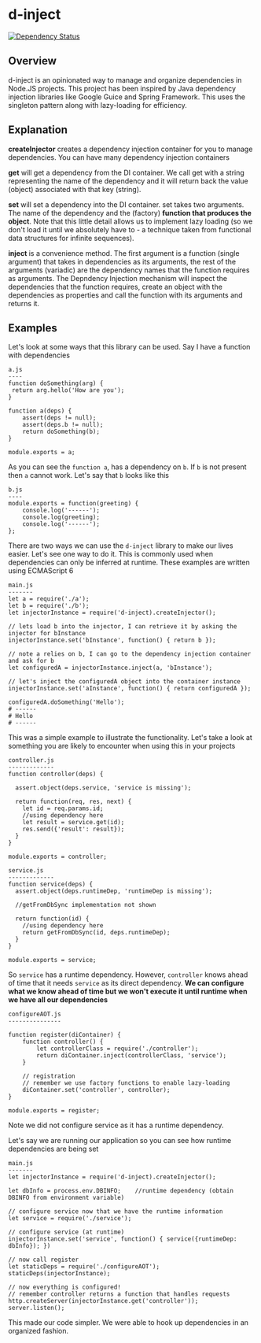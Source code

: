 # d-inject
[![Dependency Status](https://david-dm.org/ukayani/d-inject.svg?style=flat-square)](https://david-dm.org/ukayani/d-inject)

## Overview
d-inject is an opinionated way to manage and organize dependencies in Node.JS projects. This project has been inspired by Java dependency injection libraries like Google Guice and Spring Framework. This uses the singleton pattern along with lazy-loading for efficiency.

## Explanation
<strong>createInjector</strong> creates a dependency injection container for you to manage dependencies. You can have many dependency injection containers

<strong>get</strong> will get a dependency from the DI container. We call get with a string representing the name of the dependency and it will return back the value (object) associated with that key (string).

<strong>set</strong> will set a dependency into the DI container. set takes two arguments. The name of the dependency and the (factory) <strong>function that produces the object</strong>. Note that this little detail allows us to implement lazy loading (so we don't load it until we absolutely have to - a technique taken from functional data structures for infinite sequences). 

<strong>inject</strong> is a convenience method. The first argument is a function (single argument) that takes in dependencies as its arguments, the rest of the arguments (variadic) are the dependency names that the function requires as arguments. The Depndency Injection mechanism will inspect the dependencies that the function requires, create an object with the dependencies as properties and call the function with its arguments and returns it.

## Examples

Let's look at some ways that this library can be used. 
Say I have a function with dependencies
```
a.js
----
function doSomething(arg) {
 return arg.hello('How are you');
}

function a(deps) {
    assert(deps != null);
    assert(deps.b != null);
    return doSomething(b);
}

module.exports = a;
```

As you can see the `function a`, has a dependency on `b`. If `b` is not present then `a` cannot work. Let's say that `b` looks like this
```
b.js
----
module.exports = function(greeting) {
    console.log('------');
    console.log(greeting);
    console.log('------');
};
```

There are two ways we can use the `d-inject` library to make our lives easier. Let's see one way to do it. This is commonly used when dependencies can only be inferred at runtime. These examples are written using ECMAScript 6

```
main.js
-------
let a = require('./a');
let b = require('./b');
let injectorInstance = require('d-inject).createInjector();

// lets load b into the injector, I can retrieve it by asking the injector for bInstance
injectorInstance.set('bInstance', function() { return b });

// note a relies on b, I can go to the dependency injection container and ask for b
let configuredA = injectorInstance.inject(a, 'bInstance');

// let's inject the configuredA object into the container instance
injectorInstance.set('aInstance', function() { return configuredA });

configuredA.doSomething('Hello');
# ------
# Hello
# ------
```

This was a simple example to illustrate the functionality. Let's take a look at something you are likely to encounter when using this in your projects

```
controller.js
-------------
function controller(deps) {

  assert.object(deps.service, 'service is missing');
  
  return function(req, res, next) {
    let id = req.params.id;
    //using dependency here
    let result = service.get(id);
    res.send({'result': result});
  }
}

module.exports = controller;
```

```
service.js
-------------
function service(deps) {
  assert.object(deps.runtimeDep, 'runtimeDep is missing');
  
  //getFromDbSync implementation not shown
  
  return function(id) {
    //using dependency here
    return getFromDbSync(id, deps.runtimeDep);
  }
}

module.exports = service;
```

So `service` has a runtime dependency. However, `controller` knows ahead of time that it needs `service` as its direct dependency. <strong>We can configure what we know ahead of time but we won't execute it until runtime when we have all our dependencies</strong>

```
configureAOT.js
---------------

function register(diContainer) {
    function controller() {
        let controllerClass = require('./controller');
        return diContainer.inject(controllerClass, 'service');
    }
    
    // registration 
    // remember we use factory functions to enable lazy-loading
    diContainer.set('controller', controller); 
}

module.exports = register;
```

Note we did not configure service as it has a runtime dependency.

Let's say we are running our application so you can see how runtime dependencies are being set

```
main.js
-------
let injectorInstance = require('d-inject).createInjector();

let dbInfo = process.env.DBINFO;    //runtime dependency (obtain DBINFO from environment variable)

// configure service now that we have the runtime information
let service = require('./service');

// configure service (at runtime)
injectorInstance.set('service', function() { service({runtimeDep: dbInfo}); })

// now call register
let staticDeps = require('./configureAOT');
staticDeps(injectorInstance);

// now everything is configured!
// remember controller returns a function that handles requests
http.createServer(injectorInstance.get('controller'));  
server.listen();
```

This made our code simpler. We were able to hook up dependencies in an organized fashion. 


